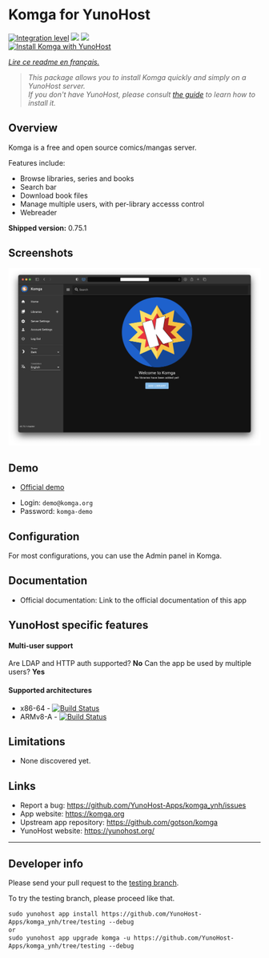 # Komga for YunoHost

[![Integration level](https://dash.yunohost.org/integration/Komga.svg)](https://dash.yunohost.org/appci/app/Komga) ![](https://ci-apps.yunohost.org/ci/badges/Komga.status.svg) ![](https://ci-apps.yunohost.org/ci/badges/Komga.maintain.svg)  
[![Install Komga with YunoHost](https://install-app.yunohost.org/install-with-yunohost.svg)](https://install-app.yunohost.org/?app=komga)

*[Lire ce readme en français.](./README_fr.md)*

> *This package allows you to install Komga quickly and simply on a YunoHost server.  
If you don't have YunoHost, please consult [the guide](https://yunohost.org/#/install) to learn how to install it.*

## Overview

Komga is a free and open source comics/mangas server.

Features include:

* Browse libraries, series and books
*  Search bar
* Download book files
* Manage multiple users, with per-library accesss control
* Webreader

**Shipped version:** 0.75.1

## Screenshots

![](./screenshots/home.png)

## Demo

* [Official demo](https://demo.komga.org)

- Login: `demo@komga.org`
- Password: `komga-demo`

## Configuration

For most configurations, you can use the Admin panel in Komga.

## Documentation

 * Official documentation: Link to the official documentation of this app

## YunoHost specific features

#### Multi-user support

Are LDAP and HTTP auth supported? **No**
Can the app be used by multiple users? **Yes**

#### Supported architectures

* x86-64 - [![Build Status](https://ci-apps.yunohost.org/ci/logs/komga%20%28Apps%29.svg)](https://ci-apps.yunohost.org/ci/apps/komga/)
* ARMv8-A - [![Build Status](https://ci-apps-arm.yunohost.org/ci/logs/komga%20%28Apps%29.svg)](https://ci-apps-arm.yunohost.org/ci/apps/komga/)

## Limitations

* None discovered yet.

## Links

 * Report a bug: https://github.com/YunoHost-Apps/komga_ynh/issues
 * App website: https://komga.org
 * Upstream app repository: https://github.com/gotson/komga
 * YunoHost website: https://yunohost.org/

---

## Developer info

Please send your pull request to the [testing branch](https://github.com/YunoHost-Apps/komga_ynh/tree/testing).

To try the testing branch, please proceed like that.
```
sudo yunohost app install https://github.com/YunoHost-Apps/komga_ynh/tree/testing --debug
or
sudo yunohost app upgrade komga -u https://github.com/YunoHost-Apps/komga_ynh/tree/testing --debug
```
